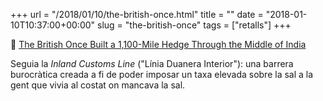 +++
url = "/2018/01/10/the-british-once.html"
title = ""
date = "2018-01-10T10:37:00+00:00"
slug = "the-british-once"
tags = ["retalls"]
+++

📎 [The British Once Built a 1,100-Mile Hedge Through the Middle of India](https://www.atlasobscura.com/articles/colonial-india-british-hedge-salt-tax)

Seguia la *Inland Customs Line* ("Línia Duanera Interior"): una barrera burocràtica creada a fi de poder imposar un taxa elevada sobre la sal a la gent que vivia al costat on mancava la sal.

